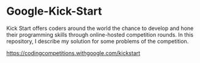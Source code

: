 # Google-Kick-Start
Kick Start offers coders around the world the chance to develop and hone their programming skills through online-hosted competition rounds. In this repository, I describe my solution for some problems of the competition.

https://codingcompetitions.withgoogle.com/kickstart

